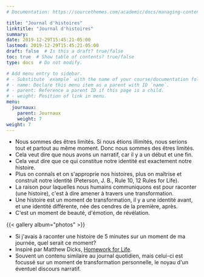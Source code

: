 ```yaml
---
# Documentation: https://sourcethemes.com/academic/docs/managing-content/

title: "Journal d'histoires"
linktitle: "Journal d'histoires"
summary:
date: 2019-12-29T15:45:21-05:00
lastmod: 2019-12-29T15:45:21-05:00
draft: false  # Is this a draft? true/false
toc: true  # Show table of contents? true/false
type: docs  # Do not modify.

# Add menu entry to sidebar.
# - Substitute `example` with the name of your course/documentation folder.
# - name: Declare this menu item as a parent with ID `name`.
# - parent: Reference a parent ID if this page is a child.
# - weight: Position of link in menu.
menu:
  journaux:
    parent: Journaux
    weight: 7
weight: 7
---
```


* Nous sommes des êtres limités.
  Si nous étions illimités, nous serions tout et partout au même moment.
  Donc nous sommes des êtres limités.
* Cela veut dire que nous avons un narratif, car il y a un début et une fin.
* Cela veut dire que ce qui constitue notre identité est exactement notre histoire.
* Plus on connaîs et on s'approprie nos histoires, plus on maîtrise et construit notre identité (Peterson, J. B., Rule 10, 12 Rules for Life).
* La raison pour laquelles nous humains communiquons est pour raconter (une histoire), c'est à dire amener à travers une transformation.
* Une histoire est un moment de transformation, il y a une identité avant, et une identité différente, née des cendres de la première, après.
* C'est un moment de beauté, d'émotion, de révélation.

{{< gallery album="photos" >}}

* Si j'avais à raconter une histoire de 5 minutes sur un moment de ma journée, quel serait ce moment?
* Inspiré par Matthew Dicks, [Homework for Life](http://www.matthewdicks.com/matthewdicksblog/2015/12/13/tedx-berkshires-homework-for-life).
* Souvent un contenu similaire au journal quotidien, mais celui-ci est focussé sur un moment de transformation personnelle, le noyau d'un éventuel discours narratif.
